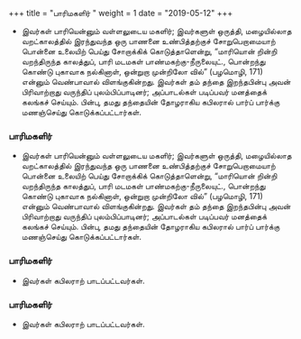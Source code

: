 ﻿+++
title = "பாரிமகளிர்  "
weight = 1
date = "2019-05-12"
+++


- இவர்கள் பாரியென்னும் வள்ளலுடைய மகளிர்; இவர்களுள் ஒருத்தி, மழையில்லாத வறட்காலத்தில் இரந்துவந்த ஒரு பாணனை உண்பித்தற்குச் சோறுபெறாமையாற் பொன்னை உலையிற் பெய்து சோறாக்கிக் கொடுத்தாளென்று, “மாரியொன் றின்றி வறந்திருந்த காலத்துப், பாரி மடமகள் பாண்மகற்கு-நீருலையுட்., பொன்றந்து கொண்டு புகாவாக நல்கினாள், ஒன்றுறா முன்றிலோ வில்” (பழமொழி, 171)  என்னும் வெண்பாவால் விளங்குகின்றது. இவர்கள் தம் தந்தை இறந்தபின்பு அவன் பிரிவாற்றாது வருந்திப் புலம்பிப்பாடினர்; அப்பாடல்கள் படிப்பவர் மனத்தைக் கலங்கச் செய்யும். பின்பு, தமது தந்தையின் தோழராகிய கபிலரால் பார்ப் பார்க்கு மணஞ்செய்து கொடுக்கப்பட்டார்கள். 
  
### பாரிமகளிர்  
- இவர்கள் பாரியென்னும் வள்ளலுடைய மகளிர்; இவர்களுள் ஒருத்தி, மழையில்லாத வறட்காலத்தில் இரந்துவந்த ஒரு பாணனை உண்பித்தற்குச் சோறுபெறாமையாற் பொன்னை உலையிற் பெய்து சோறாக்கிக் கொடுத்தாளென்று, “மாரியொன் றின்றி வறந்திருந்த காலத்துப், பாரி மடமகள் பாண்மகற்கு-நீருலையுட்., பொன்றந்து கொண்டு புகாவாக நல்கினாள், ஒன்றுறா முன்றிலோ வில்” (பழமொழி, 171)  என்னும் வெண்பாவால் விளங்குகின்றது. இவர்கள் தம் தந்தை இறந்தபின்பு அவன் பிரிவாற்றாது வருந்திப் புலம்பிப்பாடினர்; அப்பாடல்கள் படிப்பவர் மனத்தைக் கலங்கச் செய்யும். பின்பு, தமது தந்தையின் தோழராகிய கபிலரால் பார்ப் பார்க்கு மணஞ்செய்து கொடுக்கப்பட்டார்கள். 
### பாரிமகளிர்  
-  இவர்கள் கபிலராற் பாடப்பட்டவர்கள். 
  
### பாரிமகளிர்  
-  இவர்கள் கபிலராற் பாடப்பட்டவர்கள். 
